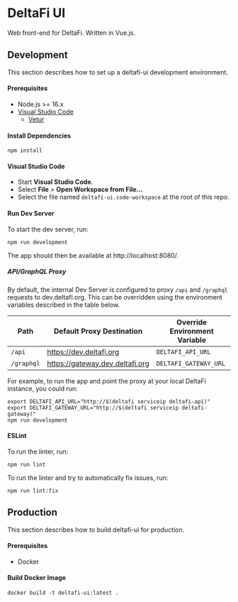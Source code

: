 # DeltaFi UI

Web front-end for DeltaFi. Written in Vue.js.

## Development

This section describes how to set up a deltafi-ui development environment.

#### Prerequisites

- Node.js >= 16.x
- [Visual Studio Code](https://code.visualstudio.com/)
  - [Vetur](https://marketplace.visualstudio.com/items?itemName=octref.vetur)

#### Install Dependencies

    npm install

#### Visual Studio Code

- Start __Visual Studio Code__.
- Select __File__ > __Open Workspace from File...__
- Select the file named `deltafi-ui.code-workspace` at the root of this repo.

#### Run Dev Server

To start the dev server, run:

    npm run development

The app should then be available at http://localhost:8080/.

##### API/GraphQL Proxy

By default, the internal Dev Server is configured to proxy `/api` and `/graphql` requests to dev.deltafi.org. This can be overridden using the environment variables described in the table below.

| Path       | Default Proxy Destination       | Override Environment Variable |
| ---------- | ------------------------------- | ----------------------------- |
| `/api`     | https://dev.deltafi.org         | `DELTAFI_API_URL`             |
| `/graphql` | https://gateway.dev.deltafi.org | `DELTAFI_GATEWAY_URL`         |

For example, to run the app and point the proxy at your local DeltaFi instance, you could run:

    export DELTAFI_API_URL="http://$(deltafi serviceip deltafi-api)"
    export DELTAFI_GATEWAY_URL="http://$(deltafi serviceip deltafi-gateway)"
    npm run development

#### ESLint

To run the linter, run:

    npm run lint

To run the linter and try to automatically fix issues, run:

    npm run lint:fix

## Production

This section describes how to build deltafi-ui for production.

#### Prerequisites

- Docker

#### Build Docker Image

    docker build -t deltafi-ui:latest .
